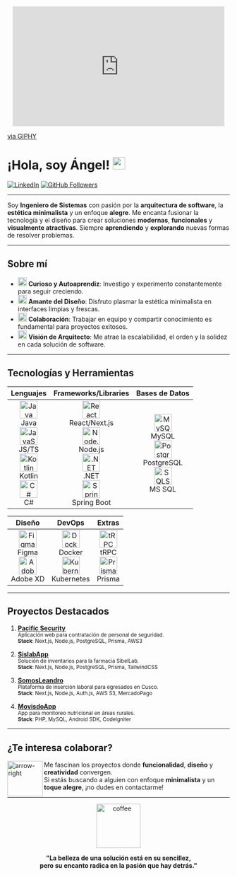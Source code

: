 <!--## Hi there 👋-->

<!--
**fredanup/fredanup** is a ✨ _special_ ✨ repository because its `README.md` (this file) appears on your GitHub profile.

Here are some ideas to get you started:

- 🔭 I’m currently working on ...
- 🌱 I’m currently learning ...
- 👯 I’m looking to collaborate on ...
- 🤔 I’m looking for help with ...
- 💬 Ask me about ...
- 📫 How to reach me: ...
- 😄 Pronouns: ...
- ⚡ Fun fact: ...
-->
<!-- Encabezado / Banner Minimalista -->
<p align="center">
  <!-- Puedes usar un GIF o imagen sutil, en tono pastel o estilo line-art -->
  
  <iframe src="https://giphy.com/embed/l6X6FraSQV0ur75CIo" width="480" height="271" style="" frameBorder="0" class="giphy-embed" allowFullScreen></iframe><p><a href="https://giphy.com/gifs/ezitsg-phone-phones-mobilephones-l6X6FraSQV0ur75CIo">via GIPHY</a></p>
</p>

# ¡Hola, soy Ángel! <img src="https://media.giphy.com/media/hvRJCLFzcasrR4ia7z/giphy.gif" width="28" />

[![LinkedIn](https://img.shields.io/badge/-LinkedIn-0077B5?style=flat&logo=Linkedin&logoColor=white)](https://www.linkedin.com/in/upfa/)
[![GitHub Followers](https://img.shields.io/github/followers/fredanup?label=Follow&style=social)](https://github.com/fredanup)

---

Soy **Ingeniero de Sistemas** con pasión por la **arquitectura de software**, la **estética minimalista** y un enfoque **alegre**. Me encanta fusionar la tecnología y el diseño para crear soluciones **modernas**, **funcionales** y **visualmente atractivas**. Siempre **aprendiendo** y **explorando** nuevas formas de resolver problemas.

---

## Sobre mí
- <img src="https://cdn.jsdelivr.net/gh/devicons/devicon/icons/lightroom/lightroom-plain.svg" width="20"/> **Curioso y Autoaprendiz**: Investigo y experimento constantemente para seguir creciendo.  
- <img src="https://cdn.jsdelivr.net/gh/devicons/devicon/icons/figma/figma-original.svg" width="20"/> **Amante del Diseño**: Disfruto plasmar la estética minimalista en interfaces limpias y frescas.  
- <img src="https://cdn.jsdelivr.net/gh/devicons/devicon/icons/git/git-original.svg" width="20"/> **Colaboración**: Trabajar en equipo y compartir conocimiento es fundamental para proyectos exitosos.  
- <img src="https://cdn.jsdelivr.net/gh/devicons/devicon/icons/docker/docker-original.svg" width="20"/> **Visión de Arquitecto**: Me atrae la escalabilidad, el orden y la solidez en cada solución de software.

---

## Tecnologías y Herramientas

<div align="center">
  
| **Lenguajes**                                                                                                  | **Frameworks/Libraries**                                                                                          | **Bases de Datos**                                                                                                            |
| :-----------------------------------------------------------------------------------------------------------: | :----------------------------------------------------------------------------------------------------------------: | :---------------------------------------------------------------------------------------------------------------------------: |
| <img src="https://cdn.jsdelivr.net/gh/devicons/devicon/icons/java/java-original.svg" width="40" alt="Java" /> <br/>Java <br/><img src="https://cdn.jsdelivr.net/gh/devicons/devicon/icons/javascript/javascript-original.svg" width="40" alt="JavaScript" /> <br/>JS/TS <br/><img src="https://cdn.jsdelivr.net/gh/devicons/devicon/icons/kotlin/kotlin-original.svg" width="40" alt="Kotlin" /> <br/>Kotlin <br/><img src="https://cdn.jsdelivr.net/gh/devicons/devicon/icons/csharp/csharp-original.svg" width="40" alt="C#" /> <br/>C# | <img src="https://cdn.jsdelivr.net/gh/devicons/devicon/icons/react/react-original.svg" width="40" alt="React" /> <br/>React/Next.js <br/><img src="https://cdn.jsdelivr.net/gh/devicons/devicon/icons/nodejs/nodejs-original.svg" width="40" alt="Node.js" /> <br/>Node.js <br/><img src="https://cdn.jsdelivr.net/gh/devicons/devicon/icons/dotnetcore/dotnetcore-original.svg" width="40" alt=".NET" /> <br/>.NET <br/><img src="https://cdn.jsdelivr.net/gh/devicons/devicon/icons/spring/spring-original.svg" width="40" alt="Spring" /> <br/>Spring Boot | <img src="https://cdn.jsdelivr.net/gh/devicons/devicon/icons/mysql/mysql-original-wordmark.svg" width="40" alt="MySQL" /> <br/>MySQL <br/><img src="https://cdn.jsdelivr.net/gh/devicons/devicon/icons/postgresql/postgresql-original.svg" width="40" alt="PostgreSQL" /> <br/>PostgreSQL <br/><img src="https://cdn.jsdelivr.net/gh/devicons/devicon/icons/microsoftsqlserver/microsoftsqlserver-plain.svg" width="40" alt="SQLServer" /><br/>MS SQL |

</div>

<div align="center">
  
| **Diseño**                                                                                                                                                   | **DevOps**                                                                                                                         | **Extras**                                                                                                                                           |
| :----------------------------------------------------------------------------------------------------------------------------------------------------------: | :--------------------------------------------------------------------------------------------------------------------------------: | :---------------------------------------------------------------------------------------------------------------------------------------------------: |
| <img src="https://cdn.jsdelivr.net/gh/devicons/devicon/icons/figma/figma-original.svg" width="40" alt="Figma" /> <br/>Figma <br/><img src="https://cdn.jsdelivr.net/gh/devicons/devicon/icons/xd/xd-plain.svg" width="40" alt="Adobe XD" /> <br/>Adobe XD | <img src="https://cdn.jsdelivr.net/gh/devicons/devicon/icons/docker/docker-original.svg" width="40" alt="Docker" /><br/>Docker<br/><img src="https://cdn.jsdelivr.net/gh/devicons/devicon/icons/kubernetes/kubernetes-plain.svg" width="40" alt="Kubernetes" /> <br/>Kubernetes | <img src="https://cdn.jsdelivr.net/gh/devicons/devicon/icons/trpc/trpc-original.svg" width="40" alt="tRPC" /><br/>tRPC <br/><img src="https://cdn.jsdelivr.net/gh/devicons/devicon/icons/prisma/prisma-original.svg" width="40" alt="Prisma" /><br/>Prisma |

</div>

---

## Proyectos Destacados

1. **[Pacific Security](https://github.com/fredanup/pacific-security.git)**  
   <sub>Aplicación web para contratación de personal de seguridad.</sub>  
   <sub>**Stack**: Next.js, Node.js, PostgreSQL, Prisma, AWS3</sub>

2. **[SislabApp](https://github.com/fredanup/sislab.git)**  
   <sub>Solución de inventarios para la farmacia SibelLab.</sub>  
   <sub>**Stack**: Next.js, Node.js, PostgreSQL, Prisma, TailwindCSS</sub>

3. **[SomosLeandro](https://github.com/fredanup/somosleandro.git)**  
   <sub>Plataforma de inserción laboral para egresados en Cusco.</sub>  
   <sub>**Stack**: Next.js, Node.js, Auth.js, AWS S3, MercadoPago</sub>

4. **[MovisdoApp](https://github.com/fredanup/MovisdoApp.git)**  
   <sub>App para monitoreo nutricional en áreas rurales.</sub>  
   <sub>**Stack**: PHP, MySQL, Android SDK, CodeIgniter</sub>

---

## ¿Te interesa colaborar?

<img src="https://media.giphy.com/media/xThtamF5ZJN9qVBSVW/giphy.gif" width="80" align="left" alt="arrow-right"/>

Me fascinan los proyectos donde **funcionalidad**, **diseño** y **creatividad** convergen.  
Si estás buscando a alguien con enfoque **minimalista** y un **toque alegre**, ¡no dudes en contactarme!

---

<p align="center">
  <img src="https://media.giphy.com/media/l4FGr3nzK1O1I2FMc/giphy.gif" width="100" alt="coffee"/>
</p>

<p align="center">
  <b>"La belleza de una solución está en su sencillez, 
  <br/>pero su encanto radica en la pasión que hay detrás."</b>
</p>


